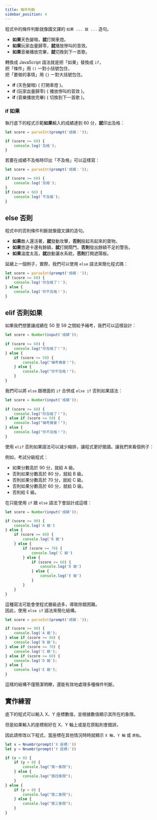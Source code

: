 ```yaml
---
title: 條件判斷
sidebar_position: 4
---
```


程式中的條件判斷就像國文課的 `如果 ... 就 ...` 造句。

- **如果**天色變暗，**就**打開車燈。
- **如果**玩家血量歸零，**就**播放慘叫的音效。
- **如果**音樂播放完畢，**就**切換到下一首歌。

轉換成 JavaScript 語法就是把「如果」替換成 `if`，  
把「條件」用 `()` 一對小括號包住，  
把「要做的事情」用 `{}` 一對大括號包住。

- **if** (天色變暗) \{ 打開車燈 \}。
- **if** (玩家血量歸零) \{ 播放慘叫的音效 \}。
- **if** (音樂播放完畢) \{ 切換到下一首歌 \}。

### if 如果

執行底下的程式示範**如果**輸入的成績達到 60 分，**就**印出及格：

```javascript
let score = parseInt(prompt('成績：'));

if (score >= 60) {
    console.log('及格');
}
```

若要在成績不及格時印出「不及格」可以這樣寫：

```javascript
let score = parseInt(prompt('成績：'));

if (score >= 60) {
    console.log('及格');
}
if (score < 60) {
    console.log('不及格');
}
```

## else 否則

程式中的否則條件判斷就像國文課的造句。

- **如果**敵人還活著，**就**發動攻擊，**否則**撿起吊起來的寶物。
- **如果**悠遊卡還有餘額，**就**打開閘門，**否則**發出餘額不足的警告。
- **如果**溫度太高，**就**啟動灑水系統，**否則**打開遮陽板。


延續上一個例子，實際，我們可以使用 `else` 語法來簡化程式碼：

```javascript
let score = parseInt(prompt('成績：'));
if (score >= 60) {
    console.log('你及格了！');
} else {
    console.log('你不及格！');
}
```

## elif 否則如果

如果我們想要讓成績在 50 至 59 之間給予補考，我們可以這樣設計：

```javascript
let score = Number(input('成績'));
    
if (score >= 60) {
    console.log("你及格了！");
} else {
    if (score >= 50) {
        console.log("補考機會！");
    } else {
        console.log("你不及格！");
    }
}
```

我們可以將 `else` 跟裡面的 `if` 合併成 `else if` 否則如果語法：

```javascript
let score = Number(input('成績'));
    
if (score >= 60) {
    console.log("你及格了！");
} else if (score >= 50) {
    console.log("補考機會！");
} else {
    console.log("你不及格！");
}
```

使用 `elif` 否則如果語法可以減少縮排，讓程式更好閱讀。讓我們來看個例子：

例如，考試分級程式：
- 如果分數高於 90 分，就給 A 級。
- 否則如果分數高於 80 分，就給 B 級。
- 否則如果分數高於 70 分，就給 C 級。
- 否則如果分數高於 60 分，就給 D 級。
- 否則給 E 級。

在只能使用 `if` 跟 `else` 語法下會設計成這樣：

```javascript
let score = Number(input('成績'));

if (score >= 90) {
    console.log('A 級')
} else {
    if (score >= 80) {
        console.log('B 級')
    } else {
        if (score >= 70) {
            console.log('C 級')
        } else {
            if (score >= 60) {
                console.log('D 級')
            } else {
                console.log('E 級')
            }
        }       
    }           
}
```

這種寫法可能會使程式層級過多，導致除錯困難。  
因此，使用 `else if` 語法來簡化結構。

```javascript
let score = parseInt(prompt('成績：'));

if (score >= 90) {
    console.log('A 級');
} else if (score >= 80) {
    console.log('B 級');
} else if (score >= 70) {
    console.log('C 級');
} else if (score >= 60) {
    console.log('D 級');
} else {
    console.log('E 級');
}
```

這樣的結構不僅簡潔明瞭，還能有效地處理多種條件判斷。

## 實作練習

底下的程式可以輸入 X、Y 座標數值，並根據數值顯示其所在的象限。

但是如果輸入的座標剛好在 X、Y 軸上或是在原點則會錯誤，

因此請修改以下程式，當座標在其他情況時時就顯示 `X 軸`、`Y 軸` 或 `原點`。

```javascript
let x = Nnumbr(prompt('X 座標:'))
let y = Nnumbr(prompt('Y 座標:'))

if (x > 0) {
    if (y > 0) {
        console.log("第一象限");
    } else {
        console.log("第四象限");
    }
} else {
    if (y > 0) {
        console.log("第二象限");
    } else {
        console.log("第三象限");
    }
}
```